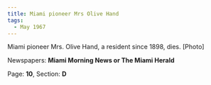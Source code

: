 ```yaml
---  
title: Miami pioneer Mrs Olive Hand  
tags:  
  - May 1967  
---  
```

  
Miami pioneer Mrs. Olive Hand, a resident since 1898, dies. [Photo]  
  
Newspapers: **Miami Morning News or The Miami Herald**  
  
Page: **10**, Section: **D** 
